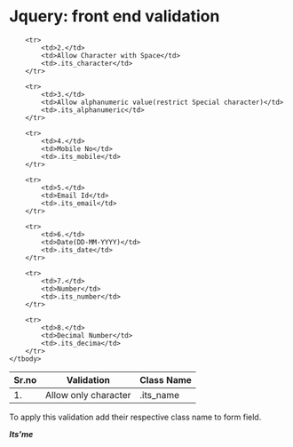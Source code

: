 # Jquery: front end validation

<table>
	<thead>
		<tr>
			<th> Sr.no</th>
			<th>Validation</th>
			<th>Class Name</th>
		</tr>
	</thead>
	<tbody>
		<tr>
			<td>1.</td>
			<td>Allow only character</td>
			<td>.its_name</td>
		</tr>
 
		<tr>
			<td>2.</td>
			<td>Allow Character with Space</td>
			<td>.its_character</td>
		</tr>

		<tr>
			<td>3.</td>
			<td>Allow alphanumeric value(restrict Special character)</td>
			<td>.its_alphanumeric</td>
		</tr>

		<tr>
			<td>4.</td>
			<td>Mobile No</td>
			<td>.its_mobile</td>
		</tr>

		<tr>
			<td>5.</td>
			<td>Email Id</td>
			<td>.its_email</td>
		</tr>

		<tr>
			<td>6.</td>
			<td>Date(DD-MM-YYYY)</td>
			<td>.its_date</td>
		</tr>

		<tr>
			<td>7.</td>
			<td>Number</td>
			<td>.its_number</td>
		</tr>

		<tr>
			<td>8.</td>
			<td>Decimal Number</td>
			<td>.its_decima</td>
		</tr>
	</tbody>
 </table>
 
 To apply this validation add their respective class name to form field.
 
 
 
 <i><strong>Its'me</strong></i>
